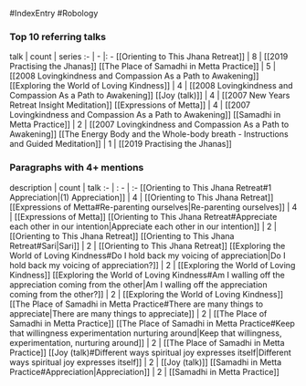 #IndexEntry #Robology

### Top 10 referring talks
talk | count | series
:- | - |: -
[[Orienting to This Jhana Retreat]] | 8 | [[2019 Practising the Jhanas]]
[[The Place of Samadhi in Metta Practice]] | 5 | [[2008 Lovingkindness and Compassion As a Path to Awakening]]
[[Exploring the World of Loving Kindness]] | 4 | [[2008 Lovingkindness and Compassion As a Path to Awakening]]
[[Joy (talk)]] | 4 | [[2007 New Years Retreat Insight Meditation]]
[[Expressions of Metta]] | 4 | [[2007 Lovingkindness and Compassion As a Path to Awakening]]
[[Samadhi in Metta Practice]] | 2 | [[2007 Lovingkindness and Compassion As a Path to Awakening]]
[[The Energy Body and the Whole-body breath - Instructions and Guided Meditation]] | 1 | [[2019 Practising the Jhanas]]

### Paragraphs with 4+ mentions
description | count | talk
:- | : - | :-
[[Orienting to This Jhana Retreat#1 Appreciation\|(1) Appreciation]] | 4 | [[Orienting to This Jhana Retreat]]
[[Expressions of Metta#Re-parenting ourselves\|Re-parenting ourselves]] | 4 | [[Expressions of Metta]]
[[Orienting to This Jhana Retreat#Appreciate each other in our intention\|Appreciate each other in our intention]] | 2 | [[Orienting to This Jhana Retreat]]
[[Orienting to This Jhana Retreat#Sari\|Sari]] | 2 | [[Orienting to This Jhana Retreat]]
[[Exploring the World of Loving Kindness#Do I hold back my voicing of appreciation\|Do I hold back my voicing of appreciation?]] | 2 | [[Exploring the World of Loving Kindness]]
[[Exploring the World of Loving Kindness#Am I walling off the appreciation coming from the other\|Am I walling off the appreciation coming from the other?]] | 2 | [[Exploring the World of Loving Kindness]]
[[The Place of Samadhi in Metta Practice#There are many things to appreciate\|There are many things to appreciate]] | 2 | [[The Place of Samadhi in Metta Practice]]
[[The Place of Samadhi in Metta Practice#Keep that willingness experimentation nurturing around\|Keep that willingness, experimentation, nurturing around]] | 2 | [[The Place of Samadhi in Metta Practice]]
[[Joy (talk)#Different ways spiritual joy expresses itself\|Different ways spiritual joy expresses itself]] | 2 | [[Joy (talk)]]
[[Samadhi in Metta Practice#Appreciation\|Appreciation]] | 2 | [[Samadhi in Metta Practice]]

